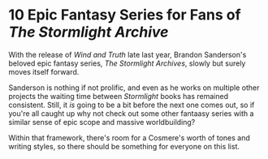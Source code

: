 # 10 Epic Fantasy Series for Fans of _The Stormlight Archive_

With the release of *Wind and Truth* late last year, Brandon Sanderson's beloved epic fantasy series, *The Stormlight Archives*, slowly but surely moves itself forward. 

Sanderson is nothing if not prolific, and even as he works on multiple other projects the waiting time between *Stormlight* books has remained consistent. Still, it _is_ going to be a bit before the next one comes out, so if you're all caught up why not check out some other fantaasy series with a similar sense of epic scope and massive worldbuilding?

Within that framework, there's room for a Cosmere's worth of tones and writing styles, so there should be something for everyone on this list.

